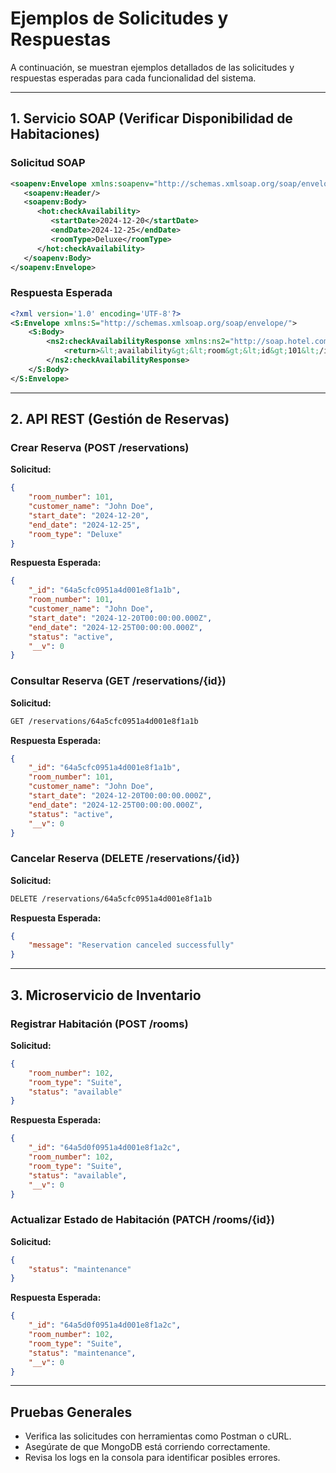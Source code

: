 
# **Ejemplos de Solicitudes y Respuestas**

A continuación, se muestran ejemplos detallados de las solicitudes y respuestas esperadas para cada funcionalidad del sistema.

---

## **1. Servicio SOAP (Verificar Disponibilidad de Habitaciones)**

### **Solicitud SOAP**
```xml
<soapenv:Envelope xmlns:soapenv="http://schemas.xmlsoap.org/soap/envelope/" xmlns:hot="http://soap.hotel.com/">
   <soapenv:Header/>
   <soapenv:Body>
      <hot:checkAvailability>
         <startDate>2024-12-20</startDate>
         <endDate>2024-12-25</endDate>
         <roomType>Deluxe</roomType>
      </hot:checkAvailability>
   </soapenv:Body>
</soapenv:Envelope>
```

### **Respuesta Esperada**
```xml
<?xml version='1.0' encoding='UTF-8'?>
<S:Envelope xmlns:S="http://schemas.xmlsoap.org/soap/envelope/">
    <S:Body>
        <ns2:checkAvailabilityResponse xmlns:ns2="http://soap.hotel.com/">
            <return>&lt;availability&gt;&lt;room&gt;&lt;id&gt;101&lt;/id&gt;&lt;type&gt;Deluxe&lt;/type&gt;&lt;status&gt;Available&lt;/status&gt;&lt;/room&gt;</return>
        </ns2:checkAvailabilityResponse>
    </S:Body>
</S:Envelope>
```

---

## **2. API REST (Gestión de Reservas)**

### **Crear Reserva (POST /reservations)**

**Solicitud:**
```json
{
    "room_number": 101,
    "customer_name": "John Doe",
    "start_date": "2024-12-20",
    "end_date": "2024-12-25",
    "room_type": "Deluxe"
}
```

**Respuesta Esperada:**
```json
{
    "_id": "64a5cfc0951a4d001e8f1a1b",
    "room_number": 101,
    "customer_name": "John Doe",
    "start_date": "2024-12-20T00:00:00.000Z",
    "end_date": "2024-12-25T00:00:00.000Z",
    "status": "active",
    "__v": 0
}
```

### **Consultar Reserva (GET /reservations/{id})**

**Solicitud:**
```bash
GET /reservations/64a5cfc0951a4d001e8f1a1b
```

**Respuesta Esperada:**
```json
{
    "_id": "64a5cfc0951a4d001e8f1a1b",
    "room_number": 101,
    "customer_name": "John Doe",
    "start_date": "2024-12-20T00:00:00.000Z",
    "end_date": "2024-12-25T00:00:00.000Z",
    "status": "active",
    "__v": 0
}
```

### **Cancelar Reserva (DELETE /reservations/{id})**

**Solicitud:**
```bash
DELETE /reservations/64a5cfc0951a4d001e8f1a1b
```

**Respuesta Esperada:**
```json
{
    "message": "Reservation canceled successfully"
}
```

---

## **3. Microservicio de Inventario**

### **Registrar Habitación (POST /rooms)**

**Solicitud:**
```json
{
    "room_number": 102,
    "room_type": "Suite",
    "status": "available"
}
```

**Respuesta Esperada:**
```json
{
    "_id": "64a5d0f0951a4d001e8f1a2c",
    "room_number": 102,
    "room_type": "Suite",
    "status": "available",
    "__v": 0
}
```

### **Actualizar Estado de Habitación (PATCH /rooms/{id})**

**Solicitud:**
```json
{
    "status": "maintenance"
}
```

**Respuesta Esperada:**
```json
{
    "_id": "64a5d0f0951a4d001e8f1a2c",
    "room_number": 102,
    "room_type": "Suite",
    "status": "maintenance",
    "__v": 0
}
```

---

## **Pruebas Generales**

- Verifica las solicitudes con herramientas como Postman o cURL.
- Asegúrate de que MongoDB está corriendo correctamente.
- Revisa los logs en la consola para identificar posibles errores.

